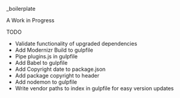 _boilerplate

A Work in Progress

TODO

* Validate functionality of upgraded dependencies
* Add Modernizr Build to gulpfile
* Pipe plugins.js in gulpfile
* Add Babel to gulpfile
* Add Copyright date to package.json
* Add package copyright to header
* Add nodemon to gulpfile
* Write vendor paths to index in gulpfile for easy version updates
